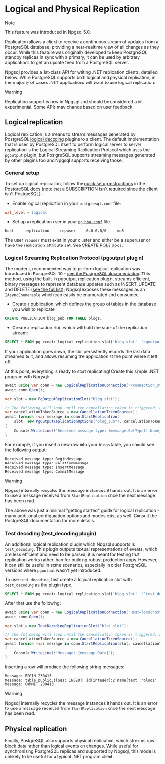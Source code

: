 # Logical and Physical Replication

> [!NOTE]
> This feature was introduced in Npgsql 5.0.

Replication allows a client to receive a continuous stream of updates from a PostgreSQL database, providing a near-realtime view of all changes as they occur. While this feature was originally developed to keep PostgreSQL standby replicas in sync with a primary, it can be used by arbitrary applications to get an update feed from a PostgreSQL server.

Npgsql provides a 1st-class API for writing .NET replication clients, detailed below. While PostgreSQL supports both logical and physical replication, in the majority of cases .NET applications will want to use logical replication.

> [!WARNING]
> Replication support is new in Npgsql and should be considered a bit experimental. Some APIs may change based on user feedback.

## Logical replication

Logical replication is a means to stream messages generated by PostgreSQL [logical decoding](https://www.postgresql.org/docs/current/logicaldecoding.html) plugins to a client.
The default implementation that is used by PostgreSQL itself to perform logical server to server replication is the Logical Streaming Replication Protocol which uses the `pgoutput` plugin, but PostgreSQL supports streaming messages generated by other plugins too and Npgsql supports receiving those.

### General setup

To set up logical replication, follow the [quick setup instructions](https://www.postgresql.org/docs/current/logical-replication-quick-setup.html) in the PostgreSQL docs (note that a SUBSCRIPTION isn't required since the client isn't PostgreSQL):

* Enable logical replication in your `postgresql.conf` file:

```ini
wal_level = logical
```

* Set up a replication user in your [`pg_hba.conf`](https://www.postgresql.org/docs/current/auth-pg-hba-conf.html) file:

```text
host     replication     repuser     0.0.0.0/0     md5
```

The user `repuser` must exist in your cluster and either be a superuser or have the replication attribute set. See [CREATE ROLE docs](https://www.postgresql.org/docs/current/sql-createrole.html).

### Logical Streaming Replication Protocol (pgoutput plugin)

The modern, recommended way to perform logical replication was introduced in PostgreSQL 10 - [see the PostgreSQL documentation](https://www.postgresql.org/docs/current/logical-replication.html). This method, using the built-in pgoutput replication plugin, streams efficient, binary messages to represent database updates such as INSERT, UPDATE and DELETE ([see the full list](https://www.postgresql.org/docs/current/protocol-logicalrep-message-formats.html)); Npgsql exposes these messages as an `IAsyncEnumerable` which can easily be enumerated and consumed.

* [Create a publication](https://www.postgresql.org/docs/current/sql-createpublication.html), which defines the group of tables in the database you wish to replicate:

```sql
CREATE PUBLICATION blog_pub FOR TABLE blogs;
```

* Create a replication slot, which will hold the state of the replication stream:

```sql
SELECT * FROM pg_create_logical_replication_slot('blog_slot', 'pgoutput');
```

If your application goes down, the slot persistently records the last data streamed to it, and allows resuming the application at the point where it left off.

At this point, everything is ready to start replicating! Create this simple .NET program with Npgsql:

```csharp
await using var conn = new LogicalReplicationConnection("<connection_string>");
await conn.Open();

var slot = new PgOutputReplicationSlot("blog_slot");

// The following will loop until the cancellation token is triggered, and will print message types coming from PostgreSQL:
var cancellationTokenSource = new CancellationTokenSource();
await foreach (var message in conn.StartReplication(
    slot, new PgOutputReplicationOptions("blog_pub"), cancellationTokenSource.Token))
{
    Console.WriteLine($"Received message type: {message.GetType().Name}");
}
```

For example, if you insert a new row into your `blogs` table, you should see the following output:

```output
Received message type: BeginMessage
Received message type: RelationMessage
Received message type: InsertMessage
Received message type: CommitMessage
```

> [!WARNING]
> Npgsql internally recycles the message instances it hands out. It is an error to use a message received from `StartReplication` once the next message has been read.

The above was just a minimal "getting started" guide for logical replication - many additional configuration options and modes exist as well. Consult the PostgreSQL documentation for more details.

### Test decoding (test_decoding plugin)

An additional logical replication plugin which Npgsql supports is `test_decoding`. This plugin outputs textual representations of events, which are less efficient and need to be parsed; it is meant for testing that replication works rather than for building robust production apps. However, it can still be useful in some scenarios, especially in older PostgreSQL versions where `pgoutput` wasn't yet introduced.

To use `test_decoding`, first create a logical replication slot with `test_decoding` as the plugin type.

```sql
SELECT * FROM pg_create_logical_replication_slot('blog_slot', '`test_decoding`');
```

After that use the following:

```csharp
await using var conn = new LogicalReplicationConnection("Host=localhost;Username=test;Password=test");
await conn.Open();

var slot = new TestDecodingReplicationSlot("blog_slot");

// The following will loop until the cancellation token is triggered, and will print message types coming from PostgreSQL:
var cancellationTokenSource = new CancellationTokenSource();
await foreach (var message in conn.StartReplication(slot, cancellationTokenSource.Token))
{
    Console.WriteLine($"Message: {message.Data}");
}
```

Inserting a row will produce the following string messages:

```output
Message: BEGIN 230413
Message: table public.blogs: INSERT: id[integer]:2 name[text]:'blog1'
Message: COMMIT 230413
```

> [!WARNING]
> Npgsql internally recycles the message instances it hands out. It is an error to use a message received from `StartReplication` once the next message has been read.

## Physical replication

Finally, PostgreSQL also supports physical replication, which streams raw block data rather than logical events on changes. While useful for synchronizing PostgreSQL replicas and supported by Npgsql, this mode is unlikely to be useful for a typical .NET program client.
